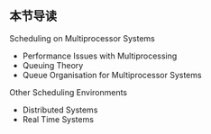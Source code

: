 ## 本节导读

Scheduling on Multiprocessor Systems 
- Performance Issues with Multiprocessing 
- Queuing Theory 
- Queue Organisation for Multiprocessor Systems

Other Scheduling Environments 
- Distributed Systems
- Real Time Systems